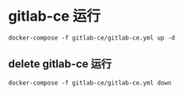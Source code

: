 
# gitlab-ce 运行

```
docker-compose -f gitlab-ce/gitlab-ce.yml up -d
```

## delete gitlab-ce 运行

```
docker-compose -f gitlab-ce/gitlab-ce.yml down
```
